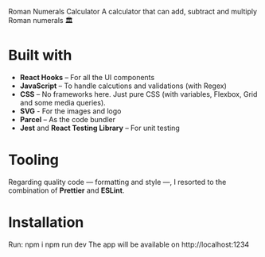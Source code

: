 Roman Numerals Calculator
A calculator that can add, subtract and multiply Roman numerals 🏛
# Built with
* **React Hooks** – For all the UI components
* **JavaScript** – To handle calcutions and validations (with Regex)
* **CSS** – No frameworks here. Just pure CSS (with variables, Flexbox, Grid and some media queries).
* **SVG** - For the images and logo
* **Parcel** – As the code bundler
* **Jest** and **React Testing Library** – For unit testing
# Tooling
Regarding quality code — formatting and style —, I resorted to the combination of **Prettier** and **ESLint**.
# Installation
Run:
npm i
npm run dev
The app will be available on http://localhost:1234

